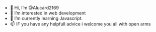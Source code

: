 - 👋 Hi, I’m @Alucard2169
- 👀 I’m interested in web development
- 🌱 I’m currently learning Javascript.
- 📫 IF you have any helpfull advice i welcome you all with open arms

<!---
Alucard2169/Alucard2169 is a ✨ special ✨ repository because its `README.md` (this file) appears on your GitHub profile.
You can click the Preview link to take a look at your changes.
--->
